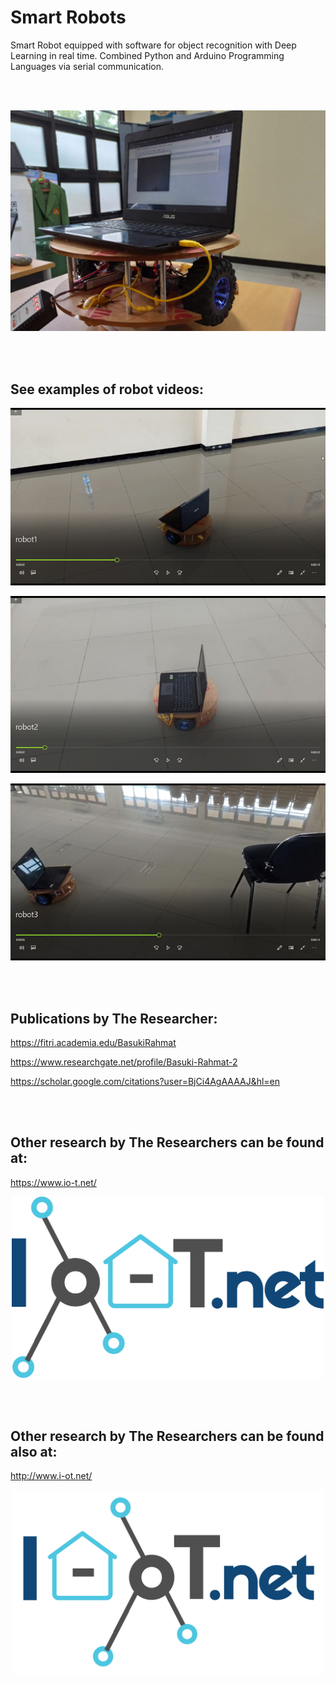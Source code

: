 # Smart Robots

Smart Robot equipped with software for object recognition with Deep Learning in real time. Combined Python and Arduino Programming Languages via serial communication. 

<br>
</br>


<p align="center">
  <img src="https://github.com/bsrahmat/smart_robots/blob/main/robot1.jpg" alt="" class="img-responsive" width="700">
</p>

<br>
</br>

## See examples of robot videos:

[![Watch the video](https://github.com/bsrahmat/smart_robots/blob/main/robot2.jpg)](https://youtu.be/s7ptLZs9MbE)

[![Watch the video](https://github.com/bsrahmat/smart_robots/blob/main/robot2a.jpg)](https://youtu.be/FO0yXKBMIRo)

[![Watch the video](https://github.com/bsrahmat/smart_robots/blob/main/robot3a.jpg)](https://youtu.be/oXT61djHDEA)


<br>
</br>


## Publications by The Researcher:

https://fitri.academia.edu/BasukiRahmat

https://www.researchgate.net/profile/Basuki-Rahmat-2

https://scholar.google.com/citations?user=BjCi4AgAAAAJ&hl=en

<br>
</br>


## Other research by The Researchers can be found at:

https://www.io-t.net/

<p align="center">
<a href="https://www.io-t.net/" target="_blank"><img src="https://github.com/bsrahmat/robot-bnu/blob/main/iot.png" alt="" class="img-responsive" width="500">
</a>
</p>


<br>
</br>

## Other research by The Researchers can be found also at:

http://www.i-ot.net/

<p align="center">
<a href="http://www.i-ot.net/" target="_blank"><img src="https://github.com/bsrahmat/fuzzy-neural/blob/main/iot_logo.png" alt="" class="img-responsive" width="500">
</a>
</p>
